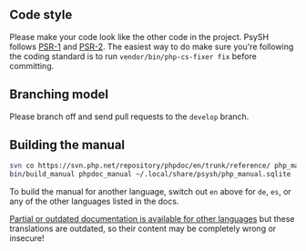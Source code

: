 ## Code style

Please make your code look like the other code in the project. PsySH follows [PSR-1](http://php-fig.org/psr/psr-1/) and [PSR-2](http://php-fig.org/psr/psr-2/). The easiest way to do make sure you're following the coding standard is to run `vendor/bin/php-cs-fixer fix` before committing.

## Branching model

Please branch off and send pull requests to the `develop` branch.

## Building the manual

```sh
svn co https://svn.php.net/repository/phpdoc/en/trunk/reference/ php_manual
bin/build_manual phpdoc_manual ~/.local/share/psysh/php_manual.sqlite
```

To build the manual for another language, switch out `en` above for `de`, `es`, or any of the other languages listed in the docs.

[Partial or outdated documentation is available for other languages](http://www.php.net/manual/help-translate.php) but these translations are outdated, so their content may be completely wrong or insecure!
